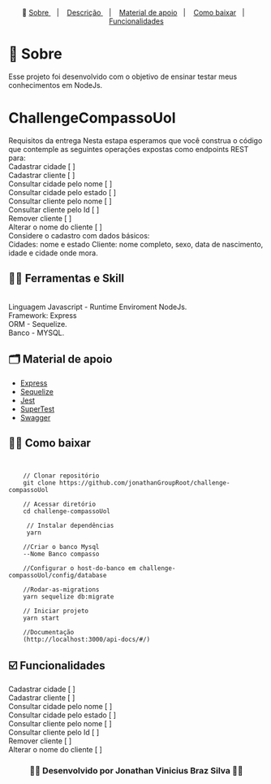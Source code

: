 <p align="center">🎉
  <a href="#-sobre"> Sobre </a>&nbsp;&nbsp;&nbsp;|&nbsp;&nbsp;&nbsp;
  <a href="#-challenge-compasso-uol"> Descrição </a>&nbsp;&nbsp;&nbsp;|&nbsp;&nbsp;&nbsp;
  <a href="#-material-de-apoio">Material de apoio</a>&nbsp;&nbsp;&nbsp;|&nbsp;&nbsp;&nbsp;
  <a href="#-como-baixar">Como baixar</a>&nbsp;&nbsp;&nbsp;|&nbsp;&nbsp;&nbsp;
  <a href="#️-funcionalidades">Funcionalidades</a>
</p>

# 🔖 Sobre

Esse projeto foi desenvolvido com o objetivo de ensinar testar meus conhecimentos em NodeJs.

# ChallengeCompassoUol
Requisitos da entrega Nesta estapa esperamos que você construa o código que contemple as seguintes operações expostas como endpoints REST para: 
    <br/>
    Cadastrar cidade [ ] <br/>
    Cadastrar cliente [ ]<br/>
    Consultar cidade pelo nome [ ]<br/>
    Consultar cidade pelo estado [ ]<br/>
    Consultar cliente pelo nome [ ]<br/>
    Consultar cliente pelo Id [ ]<br/>
    Remover cliente [ ]<br/>
    Alterar o nome do cliente [ ]<br/>
    Considere o cadastro com dados básicos:  
    Cidades: nome e estado 
    Cliente: nome completo, sexo, data de nascimento, idade e cidade onde mora.



## ✍🏻 Ferramentas e Skill
<br/>
Linguagem Javascript - Runtime Enviroment NodeJs.<br/>
Framework: Express<br/>
ORM - Sequelize.<br/>
Banco - MYSQL.<br/>


## 🗂 Material de apoio 

- [Express](http://expressjs.com/)
- [Sequelize](https://sequelize.org/)
- [Jest](https://jestjs.io/pt-BR/)
- [SuperTest](https://www.npmjs.com/package/supertest)
- [Swagger](https://swagger.io/)

## 👍🏻 Como baixar

```
    

    // Clonar repositório
    git clone https://github.com/jonathanGroupRoot/challenge-compassoUol

    // Acessar diretório
    cd challenge-compassoUol

     // Instalar dependências
     yarn

    //Criar o banco Mysql
    --Nome Banco compasso

    //Configurar o host-do-banco em challenge-compassoUol/config/database

    //Rodar-as-migrations
    yarn sequelize db:migrate

    // Iniciar projeto
    yarn start

    //Documentação
    (http://localhost:3000/api-docs/#/)
```
## ☑️ Funcionalidades

Cadastrar cidade [ ] <br/>
Cadastrar cliente [ ]<br/>
Consultar cidade pelo nome [ ]<br/>
Consultar cidade pelo estado [ ]<br/>
Consultar cliente pelo nome [ ]<br/>
Consultar cliente pelo Id [ ]<br/>
Remover cliente [ ]<br/>
Alterar o nome do cliente [ ]<br/>

<h3 align="center">👨‍💻 Desenvolvido por Jonathan Vinicius Braz Silva 👨‍💻</h3>
